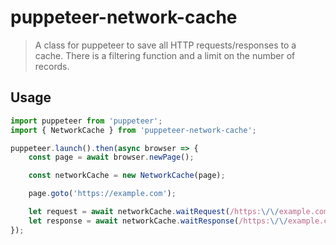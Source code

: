 # puppeteer-network-cache

> A class for puppeteer to save all HTTP requests/responses to a cache. There is a filtering function and a limit on the number of records.

## Usage

```js
import puppeteer from 'puppeteer';
import { NetworkCache } from 'puppeteer-network-cache';

puppeteer.launch().then(async browser => {
    const page = await browser.newPage();

    const networkCache = new NetworkCache(page);

    page.goto('https://example.com');

    let request = await networkCache.waitRequest(/https:\/\/example.com/);
    let response = await networkCache.waitResponse(/https:\/\/example.com/);
});
```

